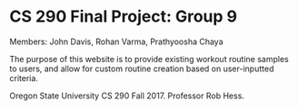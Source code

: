 # CS 290 Final Project: Group 9
Members: John Davis, Rohan Varma, Prathyoosha Chaya

The purpose of this website is to provide existing workout routine samples to users, and allow for custom routine creation based on user-inputted criteria.

Oregon State University CS 290 Fall 2017. Professor Rob Hess.
